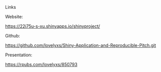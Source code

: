 Links

Website:

https://22i75u-s-xu.shinyapps.io/shinyproject/

Github:

https://github.com/lovelyxs/Shiny-Application-and-Reproducible-Pitch.git

Presentation:

https://rpubs.com/lovelyxs/850793